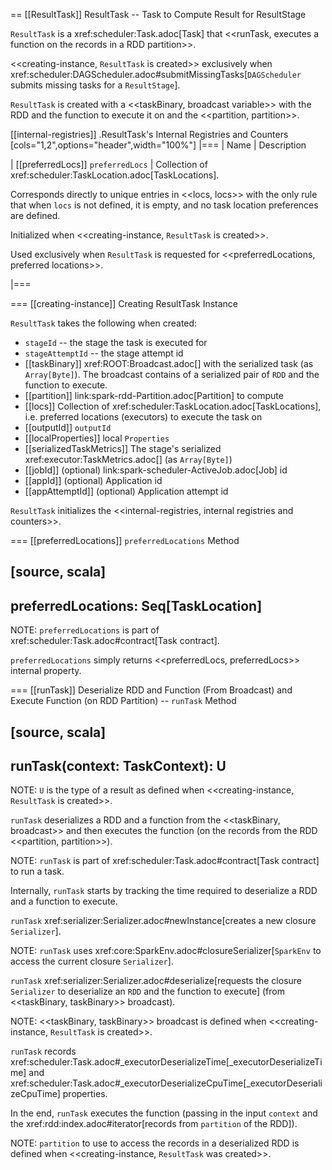 == [[ResultTask]] ResultTask -- Task to Compute Result for ResultStage

`ResultTask` is a xref:scheduler:Task.adoc[Task] that <<runTask, executes a function on the records in a RDD partition>>.

<<creating-instance, `ResultTask` is created>> exclusively when xref:scheduler:DAGScheduler.adoc#submitMissingTasks[`DAGScheduler` submits missing tasks for a `ResultStage`].

`ResultTask` is created with a <<taskBinary, broadcast variable>> with the RDD and the function to execute it on and the <<partition, partition>>.

[[internal-registries]]
.ResultTask's Internal Registries and Counters
[cols="1,2",options="header",width="100%"]
|===
| Name
| Description

| [[preferredLocs]] `preferredLocs`
| Collection of xref:scheduler:TaskLocation.adoc[TaskLocations].

Corresponds directly to unique entries in <<locs, locs>> with the only rule that when `locs` is not defined, it is empty, and no task location preferences are defined.

Initialized when <<creating-instance, `ResultTask` is created>>.

Used exclusively when `ResultTask` is requested for <<preferredLocations, preferred locations>>.

|===

=== [[creating-instance]] Creating ResultTask Instance

`ResultTask` takes the following when created:

* `stageId` -- the stage the task is executed for
* `stageAttemptId` -- the stage attempt id
* [[taskBinary]] xref:ROOT:Broadcast.adoc[] with the serialized task (as `Array[Byte]`). The broadcast contains of a serialized pair of `RDD` and the function to execute.
* [[partition]] link:spark-rdd-Partition.adoc[Partition] to compute
* [[locs]] Collection of xref:scheduler:TaskLocation.adoc[TaskLocations], i.e. preferred locations (executors) to execute the task on
* [[outputId]] `outputId`
* [[localProperties]] local `Properties`
* [[serializedTaskMetrics]] The stage's serialized xref:executor:TaskMetrics.adoc[] (as `Array[Byte]`)
* [[jobId]] (optional) link:spark-scheduler-ActiveJob.adoc[Job] id
* [[appId]] (optional) Application id
* [[appAttemptId]] (optional) Application attempt id

`ResultTask` initializes the <<internal-registries, internal registries and counters>>.

=== [[preferredLocations]] `preferredLocations` Method

[source, scala]
----
preferredLocations: Seq[TaskLocation]
----

NOTE: `preferredLocations` is part of xref:scheduler:Task.adoc#contract[Task contract].

`preferredLocations` simply returns <<preferredLocs, preferredLocs>> internal property.

=== [[runTask]] Deserialize RDD and Function (From Broadcast) and Execute Function (on RDD Partition) -- `runTask` Method

[source, scala]
----
runTask(context: TaskContext): U
----

NOTE: `U` is the type of a result as defined when <<creating-instance, `ResultTask` is created>>.

`runTask` deserializes a RDD and a function from the <<taskBinary, broadcast>> and then executes the function (on the records from the RDD <<partition, partition>>).

NOTE: `runTask` is part of xref:scheduler:Task.adoc#contract[Task contract] to run a task.

Internally, `runTask` starts by tracking the time required to deserialize a RDD and a function to execute.

`runTask` xref:serializer:Serializer.adoc#newInstance[creates a new closure `Serializer`].

NOTE: `runTask` uses xref:core:SparkEnv.adoc#closureSerializer[`SparkEnv` to access the current closure `Serializer`].

`runTask` xref:serializer:Serializer.adoc#deserialize[requests the closure `Serializer` to deserialize an `RDD` and the function to execute] (from <<taskBinary, taskBinary>> broadcast).

NOTE: <<taskBinary, taskBinary>> broadcast is defined when <<creating-instance, `ResultTask` is created>>.

`runTask` records xref:scheduler:Task.adoc#_executorDeserializeTime[_executorDeserializeTime] and xref:scheduler:Task.adoc#_executorDeserializeCpuTime[_executorDeserializeCpuTime] properties.

In the end, `runTask` executes the function (passing in the input `context` and the xref:rdd:index.adoc#iterator[records from `partition` of the RDD]).

NOTE: `partition` to use to access the records in a deserialized RDD is defined when <<creating-instance, `ResultTask` was created>>.
